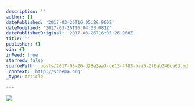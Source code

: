 ```yaml
---
description: ''
author: []
datePublished: '2017-03-26T16:05:26.960Z'
dateModified: '2017-03-26T16:04:33.081Z'
datePublishedOriginal: '2017-03-26T16:05:26.960Z'
title: ''
publisher: {}
via: {}
inFeed: true
starred: false
sourcePath: _posts/2017-03-26-d28e2aa7-ce13-4783-baa5-2f6ab246ca63.md
_context: 'http://schema.org'
_type: Article

---
```

![](https://the-grid-user-content.s3-us-west-2.amazonaws.com/6f1755bf-b833-4b73-b1a7-75b4c8ee9038.png)